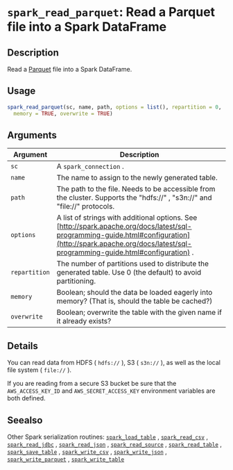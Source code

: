 # `spark_read_parquet`: Read a Parquet file into a Spark DataFrame

## Description


 Read a [Parquet](https://parquet.apache.org/) file into a Spark
 DataFrame.


## Usage

```r
spark_read_parquet(sc, name, path, options = list(), repartition = 0,
  memory = TRUE, overwrite = TRUE)
```


## Arguments

Argument      |Description
------------- |----------------
```sc```     |     A `spark_connection` .
```name```     |     The name to assign to the newly generated table.
```path```     |     The path to the file. Needs to be accessible from the cluster. Supports the "hdfs://" , "s3n://" and "file://" protocols.
```options```     |     A list of strings with additional options. See [http://spark.apache.org/docs/latest/sql-programming-guide.html#configuration](http://spark.apache.org/docs/latest/sql-programming-guide.html#configuration) .
```repartition```     |     The number of partitions used to distribute the generated table. Use 0 (the default) to avoid partitioning.
```memory```     |     Boolean; should the data be loaded eagerly into memory? (That is, should the table be cached?)
```overwrite```     |     Boolean; overwrite the table with the given name if it already exists?

## Details


 You can read data from HDFS ( `hdfs://` ), S3 ( `s3n://` ), as well as
 the local file system ( `file://` ).
 
 If you are reading from a secure S3 bucket be sure that the `AWS_ACCESS_KEY_ID` and
  `AWS_SECRET_ACCESS_KEY` environment variables are both defined.


## Seealso


 Other Spark serialization routines: [`spark_load_table`](spark_load_table.html) ,
  [`spark_read_csv`](spark_read_csv.html) ,
  [`spark_read_jdbc`](spark_read_jdbc.html) ,
  [`spark_read_json`](spark_read_json.html) ,
  [`spark_read_source`](spark_read_source.html) ,
  [`spark_read_table`](spark_read_table.html) ,
  [`spark_save_table`](spark_save_table.html) ,
  [`spark_write_csv`](spark_write_csv.html) ,
  [`spark_write_json`](spark_write_json.html) ,
  [`spark_write_parquet`](spark_write_parquet.html) ,
  [`spark_write_table`](spark_write_table.html) 


